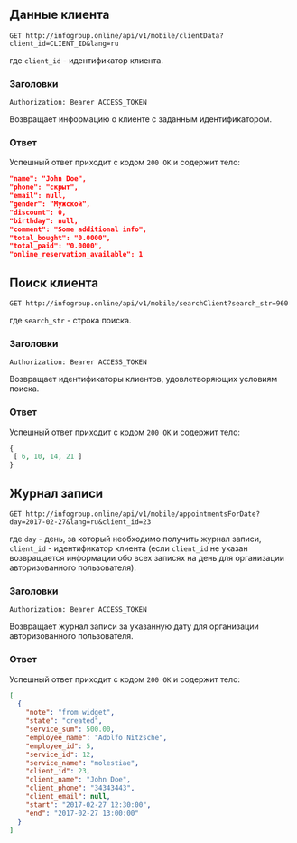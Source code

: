  ## Данные клиента
 ```GET http://infogroup.online/api/v1/mobile/clientData?client_id=CLIENT_ID&lang=ru```
 
 где ```client_id``` - идентификатор клиента.
 
 ### Заголовки
 ```Authorization: Bearer ACCESS_TOKEN```
 
 Возвращает информацию о клиенте с заданным идентификатором.
 
 ### Ответ
 Успешный ответ приходит с кодом ```200 OK``` и содержит тело:
 ```JSON
 "name": "John Doe",
 "phone": "скрыт",
 "email": null,
 "gender": "Мужской",
 "discount": 0,
 "birthday": null,
 "comment": "Some additional info",
 "total_bought": "0.0000",
 "total_paid": "0.0000",
 "online_reservation_available": 1
```

## Поиск клиента
```GET http://infogroup.online/api/v1/mobile/searchClient?search_str=960```

где ```search_str``` - строка поиска.

### Заголовки
```Authorization: Bearer ACCESS_TOKEN```

Возвращает идентификаторы клиентов, удовлетворяющих условиям поиска.

 ### Ответ
 Успешный ответ приходит с кодом ```200 OK``` и содержит тело:
 ```PHP
{
  [ 6, 10, 14, 21 ]
}
```

## Журнал записи
```GET http://infogroup.online/api/v1/mobile/appointmentsForDate?day=2017-02-27&lang=ru&client_id=23```

где ```day``` - день, за который необходимо получить журнал записи,
```client_id``` - идентификатор клиента (если ```client_id``` не указан возвращается информации обо всех записях на день для организации авторизованного пользователя).

### Заголовки
```Authorization: Bearer ACCESS_TOKEN```

Возвращает журнал записи за указанную дату для организации авторизованного пользователя.

### Ответ
Успешный ответ приходит с кодом ```200 OK``` и содержит тело:
```JSON
[
  {
    "note": "from widget",
    "state": "created",
    "service_sum": 500.00,
    "employee_name": "Adolfo Nitzsche",
    "employee_id": 5,
    "service_id": 12,
    "service_name": "molestiae",
    "client_id": 23,
    "client_name": "John Doe",
    "client_phone": "34343443",
    "client_email": null,
    "start": "2017-02-27 12:30:00",
    "end": "2017-02-27 13:00:00"
  }
]
```
